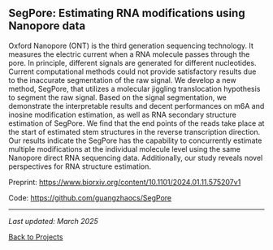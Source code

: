 
## SegPore: Estimating RNA modifications using Nanopore data

Oxford Nanopore (ONT) is the third generation sequencing technology. It measures the electric current when a RNA molecule passes through the pore. In principle, different signals are generated for different nucleotides. Current computational methods could not provide satisfactory results due to the inaccurate segmentation of the raw signal. We develop a new method, SegPore, that utilizes a molecular jiggling translocation hypothesis to segment the raw signal. Based on the signal segmentation, we demonstrate the interpretable results and decent performances on m6A and inosine modification estimation, as well as RNA secondary structure estimation of SegPore. We find that the end points of the reads take place at the start of estimated stem structures in the reverse transcription direction. Our results indicate the SegPore has the capability to concurrently estimate multiple modifications at the individual molecule level using the same Nanopore direct RNA sequencing data. Additionally, our study reveals novel perspectives for RNA structure estimation.

Preprint: https://www.biorxiv.org/content/10.1101/2024.01.11.575207v1

Code: https://github.com/guangzhaocs/SegPore

---
*Last updated: March 2025*

[Back to Projects](/projects) 
